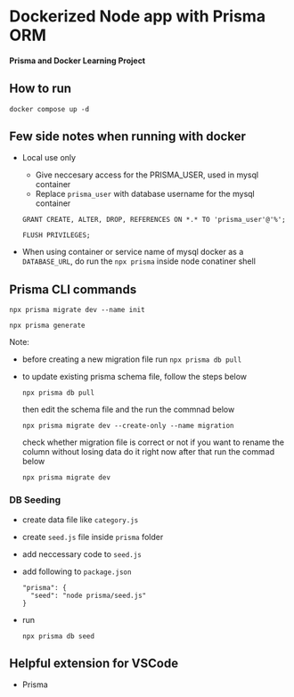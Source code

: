 # Dockerized Node app with Prisma ORM

#### Prisma and Docker Learning Project

## How to run

```
docker compose up -d
```

## Few side notes when running with docker

- Local use only

  - Give neccesary access for the PRISMA_USER, used in mysql container
  - Replace `prisma_user` with database username for the mysql container

  ```
  GRANT CREATE, ALTER, DROP, REFERENCES ON *.* TO 'prisma_user'@'%';
  ```

  ```
  FLUSH PRIVILEGES;
  ```

- When using container or service name of mysql docker as a `DATABASE_URL`, do run the `npx prisma` inside node conatiner shell

## Prisma CLI commands

```
npx prisma migrate dev --name init
```

```
npx prisma generate
```

Note:

- before creating a new migration file run `npx prisma db pull`
- to update existing prisma schema file, follow the steps below

  ```
  npx prisma db pull
  ```

  then edit the schema file and the run the commnad below

  ```
  npx prisma migrate dev --create-only --name migration
  ```

  check whether migration file is correct or not if you want to rename the column without losing data do it right now
  after that run the commad below

  ```
  npx prisma migrate dev
  ```

### DB Seeding

- create data file like `category.js`
- create `seed.js` file inside `prisma` folder
- add neccessary code to `seed.js`
- add following to `package.json`

  ```
  "prisma": {
    "seed": "node prisma/seed.js"
  }
  ```

- run
  ```
  npx prisma db seed
  ```

## Helpful extension for VSCode

- Prisma
